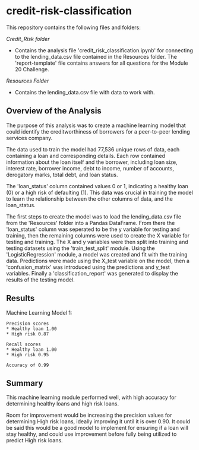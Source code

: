 # credit-risk-classification
This repository contains the following files and folders:

*Credit_Risk folder* 
- Contains the analysis file 'credit_risk_classification.ipynb' for connecting to the lending_data.csv file contained in the Resources folder. The 'report-template' file contains answers for all questions for the Module 20 Challenge.

*Resources Folder*

- Contains the lending_data.csv file with data to work with.

## Overview of the Analysis

The purpose of this analysis was to create a machine learning model that could identify the creditworthiness of borrowers for a peer-to-peer lending services company.

The data used to train the model had 77,536 unique rows of data, each containing a loan and corresponding details. Each row contained information about the loan itself and the borrower, including loan size, interest rate, borrower income, debt to income, number of accounts, derogatory marks, total debt, and loan status.

The 'loan_status' column contained values 0 or 1, indicating a healthy loan (0) or a high risk of defaulting (1). This data was crucial in training the model to learn the relationship between the other columns of data, and the loan_status.

The first steps to create the model was to load the lending_data.csv file from the 'Resources' folder into a Pandas DataFrame. From there the 'loan_status' column was seperated to be the y variable for testing and training, then the remaining columns were used to create the X variable for testing and training. The X and y variables were then split into training and testing datasets using the 'train_test_split' module.
Using the 'LogisticRegression' module, a model was created and fit with the training data. Predictions were made using the X_test variable on the model, then a 'confusion_matrix' was introduced using the predictions and y_test variables. Finally a 'classification_report' was generated to display the results of the testing model.


## Results
Machine Learning Model 1:

    Precision scores
    * Healthy loan 1.00
    * High risk 0.87

    Recall scores
    * Healthy loan 1.00
    * High risk 0.95

    Accuracy of 0.99
   

## Summary


This machine learning module performed well, with high accuracy for determining healthy loans and high risk loans.

Room for improvement would be increasing the precision values for determining High risk loans, ideally improving it until it is over 0.90. It could be said this would be a good model to implement for ensuring if a loan will stay healthy, and could use improvement before fully being utilized to predict High risk loans.
